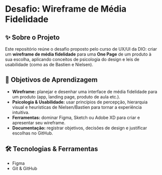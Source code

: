 # Desafio: Wireframe de Média Fidelidade

## ✨ Sobre o Projeto

Este repositório reúne o desafio proposto pelo curso de UX/UI da DIO: criar um **wireframe de média fidelidade** para uma **One Page** de um produto à sua escolha, aplicando conceitos de psicologia do design e leis de usabilidade (como as de Bastien e Nielsen).

## 🎯 Objetivos de Aprendizagem

- **Wireframe:** planejar e desenhar uma interface de média fidelidade para um produto (app, landing page, produto de aula etc.).  
- **Psicologia & Usabilidade:** usar princípios de percepção, hierarquia visual e heurísticas de Nielsen/Bastien para tornar a experiência intuitiva.  
- **Ferramentas:** dominar Figma, Sketch ou Adobe XD para criar e apresentar seu wireframe.  
- **Documentação:** registrar objetivos, decisões de design e justificar escolhas no GitHub.

## 🛠 Tecnologias & Ferramentas

- Figma
- Git & GitHub  
